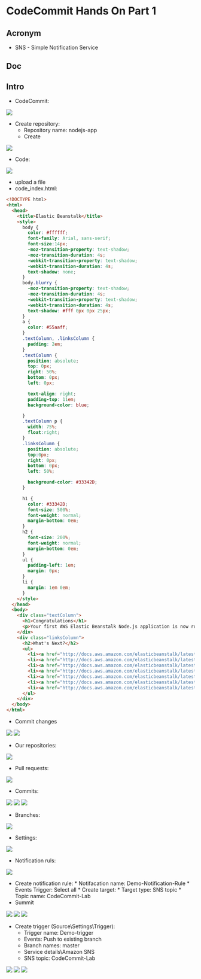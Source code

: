 # CodeCommit Hands On Part 1

## Acronym
* SNS - Simple Notification Service

## Doc

## Intro
* CodeCommit:

[<img src="https://i.imgur.com/7Jnvfpe.png">](https://i.imgur.com/7Jnvfpe.png)

* Create repository:
    * Repository name: nodejs-app
    * Create
    
[<img src="https://i.imgur.com/BupOx1a.png">](https://i.imgur.com/BupOx1a.png)

* Code:

[<img src="https://i.imgur.com/fges2lU.png">](https://i.imgur.com/fges2lU.png)

* upload a file
* code_index.html:
````html
<!DOCTYPE html>
<html>
  <head>
    <title>Elastic Beanstalk</title>
    <style>
      body {
        color: #ffffff;
        font-family: Arial, sans-serif;
        font-size:14px;
        -moz-transition-property: text-shadow;
        -moz-transition-duration: 4s;
        -webkit-transition-property: text-shadow;
        -webkit-transition-duration: 4s;
        text-shadow: none;
      }
      body.blurry {
        -moz-transition-property: text-shadow;
        -moz-transition-duration: 4s;
        -webkit-transition-property: text-shadow;
        -webkit-transition-duration: 4s;
        text-shadow: #fff 0px 0px 25px;
      }
      a {
        color: #55aaff;
      }
      .textColumn, .linksColumn {
        padding: 2em;
      }
      .textColumn {
        position: absolute;
        top: 0px;
        right: 50%;
        bottom: 0px;
        left: 0px;

        text-align: right;
        padding-top: 11em;
        background-color: blue;

      }
      .textColumn p {
        width: 75%;
        float:right;
      }
      .linksColumn {
        position: absolute;
        top:0px;
        right: 0px;
        bottom: 0px;
        left: 50%;

        background-color: #33342D;
      }

      h1 {
        color: #33342D;
        font-size: 500%;
        font-weight: normal;
        margin-bottom: 0em;
      }
      h2 {
        font-size: 200%;
        font-weight: normal;
        margin-bottom: 0em;
      }
      ul {
        padding-left: 1em;
        margin: 0px;
      }
      li {
        margin: 1em 0em;
      }
    </style>
  </head>
  <body>
    <div class="textColumn">
      <h1>Congratulations</h1>
      <p>Your first AWS Elastic Beanstalk Node.js application is now running on your own dedicated environment in the AWS Cloud</p>
    </div>
    <div class="linksColumn">
      <h2>What's Next?</h2>
      <ul>
        <li><a href="http://docs.aws.amazon.com/elasticbeanstalk/latest/dg/Welcome.html">AWS Elastic Beanstalk overview</a></li>
        <li><a href="http://docs.aws.amazon.com/elasticbeanstalk/latest/dg/concepts.html">AWS Elastic Beanstalk concepts</a></li>
        <li><a href="http://docs.aws.amazon.com/elasticbeanstalk/latest/dg/create_deploy_nodejs_express.html">Deploy an Express Application to AWS Elastic Beanstalk</a></li>
        <li><a href="http://docs.aws.amazon.com/elasticbeanstalk/latest/dg/create_deploy_nodejs_express_elasticache.html">Deploy an Express Application with Amazon ElastiCache to AWS Elastic Beanstalk</a></li>
        <li><a href="http://docs.aws.amazon.com/elasticbeanstalk/latest/dg/create_deploy_nodejs_geddy_elasticache.html">Deploy a Geddy Application with Amazon ElastiCache to AWS Elastic Beanstalk </a></li>
        <li><a href="http://docs.aws.amazon.com/elasticbeanstalk/latest/dg/create_deploy_nodejs_custom_container.html">Customizing and Configuring a Node.js Container </a></li>
        <li><a href="http://docs.aws.amazon.com/elasticbeanstalk/latest/dg/using-features.loggingS3.title.html">Working with Logs</a></li>
      </ul>
    </div>
  </body>
</html>
````

* Commit changes

[<img src="https://i.imgur.com/jsOUPxd.png">](https://i.imgur.com/jsOUPxd.png)
[<img src="https://i.imgur.com/yuTWVxv.png">](https://i.imgur.com/yuTWVxv.png)

* Our repositories:

[<img src="https://i.imgur.com/ClguD1Z.png">](https://i.imgur.com/ClguD1Z.png)

* Pull requests:

[<img src="https://i.imgur.com/5Cy53Fk.png">](https://i.imgur.com/5Cy53Fk.png)

* Commits:

[<img src="https://i.imgur.com/NdUE5lx.png">](https://i.imgur.com/NdUE5lx.png)
[<img src="https://i.imgur.com/9EsBTmE.png">](https://i.imgur.com/9EsBTmE.png)
[<img src="https://i.imgur.com/LTja4t0.png">](https://i.imgur.com/LTja4t0.png)

* Branches:

[<img src="https://i.imgur.com/qFNWH7G.png">](https://i.imgur.com/qFNWH7G.png)

* Settings:

[<img src="https://i.imgur.com/UgqqW4K.png">](https://i.imgur.com/UgqqW4K.png)

* Notification ruls:

[<img src="https://i.imgur.com/cgkeQcK.png">](https://i.imgur.com/cgkeQcK.png)

* Create notification rule:
      * Notifacation name: Demo-Notification-Rule
      * Events Trigger: Select all
      * Create target:
         * Target type: SNS topic
         * Topic name: CodeCommit-Lab
* Summit

[<img src="https://i.imgur.com/NvdtApm.png">](https://i.imgur.com/NvdtApm.png)
[<img src="https://i.imgur.com/C3sb0Qo.png">](https://i.imgur.com/C3sb0Qo.png)
[<img src="https://i.imgur.com/OrDMVRN.png">](https://i.imgur.com/OrDMVRN.png)

* Create trigger (Source\Settings\Trigger):
   * Trigger name: Demo-trigger
   * Events: Push to existing branch
   * Branch names: master
   * Service details\Amazon SNS
   * SNS topic: CodeCommit-Lab
   
[<img src="https://i.imgur.com/pXlXEnR.png">](https://i.imgur.com/pXlXEnR.png)
[<img src="https://i.imgur.com/M8oiIZd.png">](https://i.imgur.com/M8oiIZd.png)
[<img src="https://i.imgur.com/qJfKBa9.png">](https://i.imgur.com/qJfKBa9.png)
